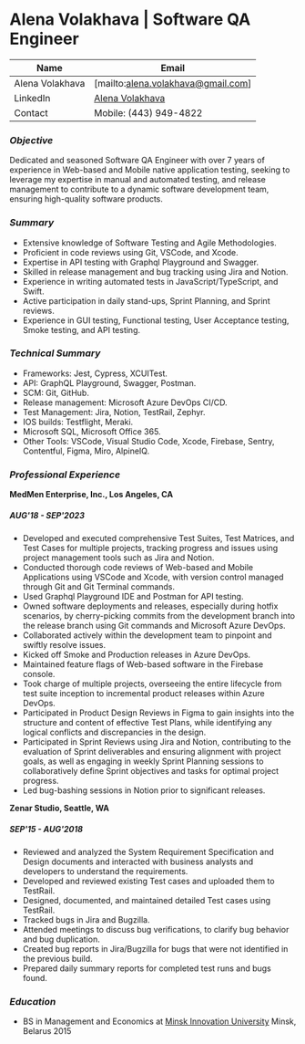 # Alena Volakhava  |  Software QA Engineer      

|   Name                        | Email   
|  ------                       |------
|  Alena Volakhava              |[mailto:alena.volakhava@gmail.com]       
|  LinkedIn                     |[Alena Volakhava](https://www.linkedin.com/in/alena-volakhava/)
|  Contact                      |Mobile: (443) 949-4822

### *Objective*
Dedicated and seasoned Software QA Engineer with over 7 years of experience in Web-based and Mobile native application testing, seeking to leverage my expertise in manual and automated testing, and release management to contribute to a dynamic software development team, ensuring high-quality software products.  

### *Summary*
* Extensive knowledge of Software Testing and Agile Methodologies.
* Proficient in code reviews using Git, VSCode, and Xcode.
* Expertise in API testing with Graphql Playground and Swagger.
* Skilled in release management and bug tracking using Jira and Notion.
* Experience in writing automated tests in JavaScript/TypeScript, and Swift.
* Active participation in daily stand-ups, Sprint Planning, and Sprint reviews.
* Experience in GUI testing, Functional testing, User Acceptance testing, Smoke testing, and API testing.

### *Technical Summary*
* Frameworks: Jest, Cypress, XCUITest.
* API: GraphQL Playground, Swagger, Postman.
* SCM: Git, GitHub.
* Release management: Microsoft Azure DevOps CI/CD.
* Test Management:  Jira, Notion, TestRail, Zephyr.
* IOS builds: Testflight, Meraki.
* Microsoft SQL, Microsoft Office 365.
* Other Tools: VSCode, Visual Studio Code, Xcode, Firebase, Sentry,  Contentful, Figma, Miro, AlpineIQ.

### *Professional Experience*
**MedMen Enterprise, Inc., Los Angeles, CA** 
##### *AUG'18 - SEP'2023*                        
* Developed and executed comprehensive Test Suites, Test Matrices, and Test Cases for multiple projects, tracking progress and issues using project management tools such as Jira and Notion.
* Conducted thorough code reviews of Web-based and Mobile Applications using VSCode and Xcode, with version control managed through Git and Git Terminal commands.
* Used Graphql Playground IDE and Postman for API testing.
* Owned software deployments and releases, especially during hotfix scenarios, by cherry-picking commits from the development branch into the release branch using Git commands and  Microsoft Azure DevOps.
* Collaborated actively within the development team to pinpoint and swiftly resolve issues.
* Kicked off Smoke and Production releases in Azure DevOps.
* Maintained feature flags of Web-based software in the Firebase console.
* Took charge of multiple projects, overseeing the entire lifecycle from test suite inception to incremental product releases within Azure DevOps.
* Participated in Product Design Reviews in Figma to gain insights into the structure and content of effective Test Plans, while identifying any logical conflicts and discrepancies in the design.
* Participated in Sprint Reviews using Jira and Notion, contributing to the evaluation of Sprint deliverables and ensuring alignment with project goals, as well as engaging in weekly Sprint Planning sessions to collaboratively define Sprint objectives and tasks for optimal project progress.
* Led bug-bashing sessions in Notion prior to significant releases.

**Zenar Studio, Seattle, WA** 
##### *SEP'15 - AUG'2018*
* Reviewed and analyzed the System Requirement Specification and Design documents and interacted with business analysts and developers to understand the requirements.
* Developed and reviewed existing Test cases and uploaded them to TestRail.
* Designed, documented, and maintained detailed Test cases using TestRail.
* Tracked bugs in Jira and Bugzilla.
* Attended meetings to discuss bug verifications, to clarify bug behavior and bug duplication.
* Created bug reports in Jira/Bugzilla for bugs that were not identified in the previous build.
* Prepared daily summary reports for completed test runs and bugs found. 


### *Education*
* BS in Management and Economics at [Minsk Innovation University]("http://www.miu.by/") 
Minsk, Belarus 2015